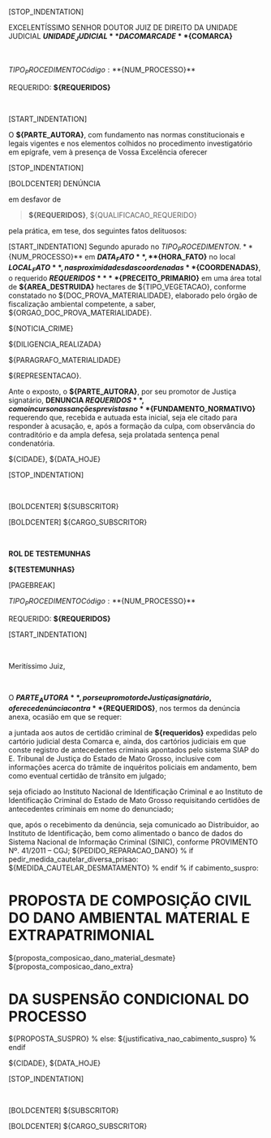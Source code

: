 [STOP_INDENTATION]

EXCELENTÍSSIMO SENHOR DOUTOR JUIZ DE DIREITO DA UNIDADE JUDICIAL **${UNIDADE_JUDICIAL}** DA COMARCA DE **${COMARCA}**

&nbsp;
&nbsp;
&nbsp;
&nbsp;

${TIPO_PROCEDIMENTO} Código: **${NUM_PROCESSO}**

REQUERIDO: **${REQUERIDOS}**

&nbsp;
&nbsp;
&nbsp;
&nbsp;


[START_INDENTATION] 

O **${PARTE_AUTORA}**, com fundamento nas normas constitucionais e legais vigentes e nos elementos colhidos no  procedimento investigatório em epígrafe, vem à presença de Vossa Excelência oferecer

[STOP_INDENTATION]

[BOLDCENTER] DENÚNCIA

em desfavor de

> **${REQUERIDOS}**, ${QUALIFICACAO_REQUERIDO}

pela prática, em tese, dos seguintes fatos delituosos:

[START_INDENTATION]
Segundo apurado no ${TIPO_PROCEDIMENTO} N.**${NUM_PROCESSO}** em **${DATA_FATO}**, **${HORA_FATO}** no local **${LOCAL_FATO}**, nas proximidades das coordenadas **${COORDENADAS}**, o requerido **${REQUERIDOS}** **${PRECEITO_PRIMARIO}** em uma área total de **${AREA_DESTRUIDA}** hectares de ${TIPO_VEGETACAO}, conforme constatado no ${DOC_PROVA_MATERIALIDADE}, elaborado pelo órgão de fiscalização ambiental competente, a saber, ${ORGAO_DOC_PROVA_MATERIALIDADE}.

${NOTICIA_CRIME}

${DILIGENCIA_REALIZADA}

${PARAGRAFO_MATERIALIDADE}

${REPRESENTACAO}.

Ante o exposto, o **${PARTE_AUTORA}**, por seu promotor de Justiça signatário, **DENUNCIA ${REQUERIDOS}**, como incurso nas sanções previstas no **${FUNDAMENTO_NORMATIVO}** requerendo que, recebida e autuada esta inicial, seja ele citado para responder à acusação, e, após a formação da culpa, com observância do contraditório e da ampla defesa, seja prolatada sentença penal condenatória.

${CIDADE}, ${DATA_HOJE}

[STOP_INDENTATION]

&nbsp;
&nbsp;

[BOLDCENTER] ${SUBSCRITOR}

[BOLDCENTER] ${CARGO_SUBSCRITOR}

&nbsp;
&nbsp;
&nbsp;
&nbsp;

**ROL DE TESTEMUNHAS**

**${TESTEMUNHAS}**

[PAGEBREAK] 

${TIPO_PROCEDIMENTO} Código: **${NUM_PROCESSO}**

REQUERIDO: **${REQUERIDOS}**

[START_INDENTATION]

&nbsp;
&nbsp;

Meritíssimo Juiz,

&nbsp;
&nbsp;

O **${PARTE_AUTORA}**, por seu promotor de Justiça signatário, oferece denúncia contra **${REQUERIDOS}**, nos termos da denúncia anexa, ocasião em que se requer:

a juntada aos autos de certidão criminal de **${requeridos}** expedidas pelo cartório judicial desta Comarca e, ainda, dos cartórios judiciais em que conste registro de antecedentes criminais apontados pelo sistema SIAP do E. Tribunal de Justiça do Estado de Mato Grosso, inclusive com informações acerca do trâmite de inquéritos policiais em andamento, bem como eventual certidão de trânsito em julgado;

seja oficiado ao Instituto Nacional de Identificação Criminal e ao Instituto de Identificação Criminal do Estado de Mato Grosso requisitando certidões de antecedentes criminais em nome do denunciado;

que, após o recebimento da denúncia, seja comunicado ao Distribuidor, ao Instituto de Identificação, bem como alimentado o banco de dados do Sistema Nacional de Informação Criminal (SINIC), conforme PROVIMENTO Nº. 41/2011 – CGJ;
${PEDIDO_REPARACAO_DANO}
% if pedir_medida_cautelar_diversa_prisao:
${MEDIDA_CAUTELAR_DESMATAMENTO}
% endif
% if cabimento_suspro: 
# PROPOSTA DE COMPOSIÇÃO CIVIL DO DANO AMBIENTAL MATERIAL E EXTRAPATRIMONIAL
${proposta_composicao_dano_material_desmate}
${proposta_composicao_dano_extra}
# DA SUSPENSÃO CONDICIONAL DO PROCESSO
${PROPOSTA_SUSPRO}
% else:
${justificativa_nao_cabimento_suspro}
% endif

${CIDADE}, ${DATA_HOJE}

[STOP_INDENTATION]

&nbsp;
&nbsp;
&nbsp;

[BOLDCENTER] ${SUBSCRITOR}

[BOLDCENTER] ${CARGO_SUBSCRITOR}
